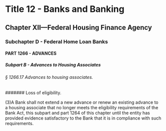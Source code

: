
# Title 12 - Banks and Banking
## Chapter XII—Federal Housing Finance Agency
### Subchapter D - Federal Home Loan Banks
#### PART 1266 - ADVANCES
##### Subpart B - Advances to Housing Associates
###### § 1266.17 Advances to housing associates.
####### Loss of eligibility.

(3)A Bank shall not extend a new advance or renew an existing advance to a housing associate that no longer meets the eligibility requirements of the Bank Act, this subpart and part 1264 of this chapter until the entity has provided evidence satisfactory to the Bank that it is in compliance with such requirements.
